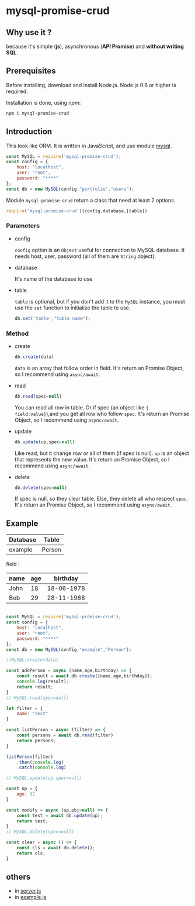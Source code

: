 # mysql-promise-crud

## Why use it ?

because it's simple (**js**), asynchronous (**API Promise**) and **without writing SQL**.

## Prerequisites

Before installing, download and install Node.js. Node.js 0.6 or higher is required.

Installation is done, using *npm*:

```sh
npm i mysql-promise-crud
```

## Introduction

This look like ORM. It is written in JavaScript, and use module [mysql](https://www.npmjs.com/package/mysql).

```js
const MySQL = require('mysql-promise-crud');
const config = {
	host: "localhost",
	user: "root",
	password: "****"
};
const db = new MySQL(config,"portfolio","users");
```
Module `mysql-promise-crud` return a class that need at least 2 options.

```js
require('mysql-promise-crud')(config,database,[table])
```` 

### Parameters

- config

	`config` option is an `Object` useful for connection to MySQL database. It needs host, user, password (all of them are `String` object).

- database

	It's name of the database to use

- table

	`table`  is optional, but if you don't add it to the `MySQL` instance, you must use the `set` function to initialize the table to use.


	```js
	db.set('table',"table name");
	```

### Method

- create

	```js
	db.create(data)
	```

	`data` is an array that follow order in field. 
	It's return an Promise Object, so I recommend using `async/await`.

- read

	```js
	db.read(spec=null)
	```

	You can read all row in table. Or if spec (an object like `{ field:value}`),and you get all row who follow `spec`. 	It's return an Promise Object, so I recommend using `async/await`.

- update

	```js
	db.update(up,spec=null)
	```

	Like read, but it change row or all of them (if spec is null). 
	`up` is an object that represents the new value. It's return an Promise Object, so I recommend using `async/await`.

- delete

	```js
	db.delete(spec=null)
	```

	If spec is null, so they clear table. Else, they delete all who respect `spec`. It's return an Promise Object, so I recommend using `async/await`.

## Example

| Database |  Table  |
|----------|---------|
|  example |  Person |

field : 

| name | age | birthday   |
|------|-----|------------|
| John | 18  | 18-06-1978 |
| Bob  | 29  | 28-11-1968 |


```js

const MySQL = require('mysql-promise-crud');
const config = {
	host: "localhost",
	user: "root",
	password: "****"
};
const db = new MySQL(config,"example","Person");

//MySQL.create(data)

const addPerson = async (name,age,birthday) => {
	const result = await db.create([name,age,birthday]);
	console.log(result);
	return result;
}
// MySQL.read(spec=null)

let filter = {
	name: "Test"
}

const listPerson = async (filter) => {
	const persons = await db.read(filter)
	return persons;
}

listPerson(filter)
	.then(console.log)
	.catch(console.log)

// MySQL.update(up,spec=null)

const up = {
	age: 32
}

const modify = async (up,obj=null) => {
	const test = await db.update(up);
	return test;
}
// MySQL.delete(spec=null)

const clear = async () => {
	const cls = await db.delete();
	return cls;
}

```

## others

- in [server.js](./example/server.js)
- in [example.js](./example/example.js)

